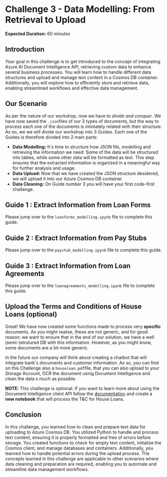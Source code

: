 # Challenge 3 - Data Modelling: From Retrieval to Upload

**Expected Duration:** 60 minutes

## Introduction
Your goal in this challenge is to get introduced to the concept of integrating Azure AI Document Intelligence API, retrieving custom data to enhance several business processes. 
You will learn how to handle different data structures and upload and manage text content in a Cosmos DB container. 
Additionally, you will explore how to efficiently store and retrieve data, enabling streamlined workflows and effective data management.

## Our Scenario

As per the nature of our workshop, now we have to *divide and conquer*. We have now saved the `.json`files of our 3 types of documents, but the way to process each one of the documents is intimately related with their structure. As so, we
we will divide our workshop into 3 Guides. Each one of the Guides is therefore divided into 2 main parts:
- **Data Modelling:** It's time to structure how JSON file, modelling and retrieving the information we need. Some of the data will be structured into tables, while some other data will be formatted as text. This step ensures that the extracted information is organized in a meaningful way for further analysis and usage.
- **Data Upload:** Now that we have created the JSON structure desidered, we  will upload it into our Azure Cosmos DB container.
- **Data Cleaning:** On Guide number 3 you will have your first code-first challenge.

## Guide 1 : Extract Information from Loan Forms

Please jump over to the `loanforms_modelling.ipynb` file to complete this guide.

## Guide 2 : Extract Information from Pay Stubs 

Please jump over to the `paystub_modelling.ipynb` file to complete this guide.

## Guide 3 : Extract Information from Loan Agreements

Please jump over to the `loanagreements_modelling.ipynb` file to complete this guide.

## Upload the Terms and Conditions of House Loans  (optional)

Great! We have now created some functions made to process very **specific** documents. As you might realise, these are not generic, and for good reason: we want to ensure that in the end of our solution, we have a well (semi-)strutured DB with this information. However, as you might know, some documents are a bit more generic.

In the future our company will think about creating a chatbot that will integrate bank's documents and customer information. As so, you can find on this Challenge also a `houseloan.pdf`file, that you can also upload to your Storage Account, OCR the document using Document Intelligence and clean the data s much as possible.

**NOTE:** This challenge is optional. If you want to learn more about using the Document Intelligence client API follow the [documentation]([https://docs.microsoft.com/en-us/azure/storage/blobs/storage-quickstart-blobs-python](https://learn.microsoft.com/en-us/azure/ai-services/document-intelligence/how-to-guides/use-sdk-rest-api?view=doc-intel-4.0.0&tabs=windows&pivots=programming-language-python)) and create a **new notebook** that will process the T&C for House Loans.

## Conclusion
In this challenge, you learned how to clean and prepare text data for uploading to Azure Cosmos DB. You utilized Python to handle and process text content, ensuring it is properly formatted and free of errors before storage. You created functions to check for empty text content, initialize the Cosmos client, and manage databases and containers. Additionally, you learned how to handle potential errors during the upload process. The concepts learned in this challenge are applicable to other scenarios where data cleaning and preparation are required, enabling you to automate and streamline data management workflows.
